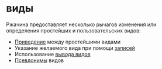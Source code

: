# виды

Ржачина предоставляет несколько рычагов изменения или определения простейших
и пользовательских видов:

- [Приведение](types/cast.html) между простейшими видами
- Указание желаемого вида при помощи [записей](types/literals.md)
- Использование [вывода видов](types/inference.html)
- [Псевдонимы](types/alias.html) видов
